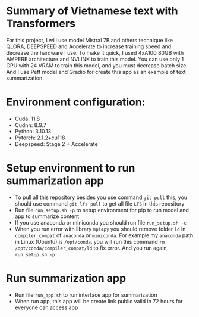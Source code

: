 # Summary of Vietnamese text with Transformers
For this project, I will use model Mistral 7B and others technique like QLORA, DEEPSPEED and Accelerate to increase training speed and decrease the hardware I use. To make it quick, I used 4xA100 80GB with AMPERE architecture and NVLINK to train this model. You can use only 1 GPU with 24 VRAM to train this model, and you must decrease batch size. And I use Peft model and Gradio for create this app as an example of text summarization
# Environment configuration:
* Cuda: 11.8
* Cudnn: 8.9.7
* Python: 3.10.13
* Pytorch: 2.1.2+cu118
* Deepspeed: Stage 2 + Accelerate
# Setup environment to run summarization app
* To pull all this repository besides you use command `git pull` this, you should use command `git lfs pull` to get all file `LFS` in this repository 
* Run file `run_setup.sh -p` to setup environment for pip to run model and app to summarize content
* If you use anaconda or miniconda you should run file `run_setup.sh -c`
* When you run error with library `mpi4py` you should remove folder `ld` in `compiler_compat` of `anaconda` or `miniconda`. For example my `anaconda` path in Linux (Ubuntu) is `/opt/conda`, you will run this command `rm /opt/conda/compiler_compat/ld` to fix error. And you run again `run_setup.sh -p`
# Run summarization app
* Run file `run_app.sh` to run interface app for summarization
* When run app, this app will be create link public valid in 72 hours for everyone can access app